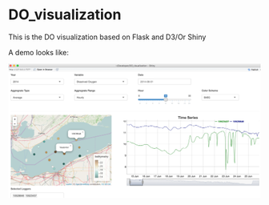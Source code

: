 # DO_visualization
This is the DO visualization based on Flask and D3/Or Shiny


A demo looks like:

![sample](./sample.png)